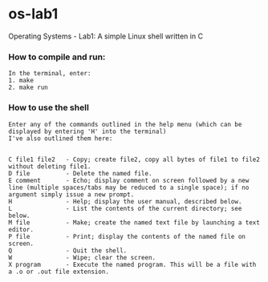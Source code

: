 # os-lab1

Operating Systems - Lab1: A simple Linux shell written in C

### How to compile and run:

    In the terminal, enter:
    1. make
    2. make run

### How to use the shell

    Enter any of the commands outlined in the help menu (which can be displayed by entering 'H' into the terminal)
    I've also outlined them here:


    C file1 file2   - Copy; create file2, copy all bytes of file1 to file2 without deleting file1.
    D file          - Delete the named file.
    E comment       - Echo; display comment on screen followed by a new line (multiple spaces/tabs may be reduced to a single space); if no argument simply issue a new prompt.
    H               - Help; display the user manual, described below.
    L               - List the contents of the current directory; see below.
    M file          - Make; create the named text file by launching a text editor.
    P file          - Print; display the contents of the named file on screen.
    Q               - Quit the shell.
    W               - Wipe; clear the screen.
    X program       - Execute the named program. This will be a file with a .o or .out file extension.
